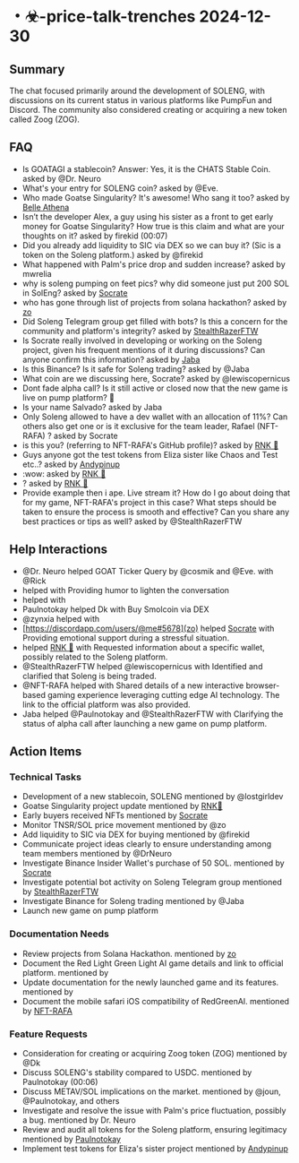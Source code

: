 # ・☣-price-talk-trenches 2024-12-30

## Summary
The chat focused primarily around the development of SOLENG, with discussions on its current status in various platforms like PumpFun and Discord. The community also considered creating or acquiring a new token called Zoog (ZOG).

## FAQ
- Is GOATAGI a stablecoin? Answer: Yes, it is the CHATS Stable Coin. asked by @Dr. Neuro
- What's your entry for SOLENG coin? asked by @Eve.
- Who made Goatse Singularity? It's awesome! Who sang it too? asked by [Belle Athena](00:05)
- Isn’t the developer Alex, a guy using his sister as a front to get early money for Goatse Singularity? How true is this claim and what are your thoughts on it? asked by firekid (00:07)
- Did you already add liquidity to SIC via DEX so we can buy it? (Sic is a token on the Soleng platform.) asked by @firekid
- What happened with Palm's price drop and sudden increase? asked by mwrelia
- why is soleng pumping on feet pics? why did someone just put 200 SOL in SolEng? asked by [Socrate](https://discordapp.com/users/@me#1234)
- who has gone through list of projects from solana hackathon? asked by [zo](https://discordapp.com/users/@me#5678)
- Did Soleng Telegram group get filled with bots? Is this a concern for the community and platform's integrity? asked by [StealthRazerFTW](00:27)
- Is Socrate really involved in developing or working on the Soleng project, given his frequent mentions of it during discussions? Can anyone confirm this information? asked by [Jaba](00:28)
- Is this Binance? Is it safe for Soleng trading? asked by @Jaba
- What coin are we discussing here, Socrate? asked by @lewiscopernicus
- Dont fade alpha call? Is it still active or closed now that the new game is live on pump platform? 🤔
- Is your name Salvado? asked by Jaba 
- Only Soleng allowed to have a dev wallet with an allocation of 11%? Can others also get one or is it exclusive for the team leader, Rafael (NFT-RAFA) ? asked by Socrate
- is this you? (referring to NFT-RAFA's GitHub profile)? asked by [RNK 🪽](https://pump.fun/5UmDWgyLV1JBg8Jr8NwyezXdQkiU3vHGJu2efm7Cpump)
- Guys anyone got the test tokens from Eliza sister like Chaos and Test etc..? asked by [Andypinup](https://discordapp.com/users/@me)
- :wow: asked by [RNK 🪽](https://pump.fun/5UmDWgyLV1JBg8Jr8NwyezXdQkiU3vHGJu2efm7Cpump)
- ? asked by [RNK 🪽](https://discordapp.com/users/@me)
- Provide example then i ape. Live stream it? How do I go about doing that for my game, NFT-RAFA's project in this case? What steps should be taken to ensure the process is smooth and effective? Can you share any best practices or tips as well? asked by @StealthRazerFTW

## Help Interactions
- @Dr. Neuro helped GOAT Ticker Query by @cosmik and @Eve. with @Rick
-  helped  with Providing humor to lighten the conversation
-  helped  with 
- Paulnotokay helped Dk with Buy Smolcoin via DEX
- @zynxia helped  with 
- [https://discordapp.com/users/@me#5678](zo) helped [Socrate](https://discordapp.com/users/@me#1234) with Providing emotional support during a stressful situation.
-  helped [RNK 🪽](00:28) with Requested information about a specific wallet, possibly related to the Soleng platform.
- @StealthRazerFTW helped @lewiscopernicus with Identified and clarified that Soleng is being traded.
- @NFT-RAFA helped  with Shared details of a new interactive browser-based gaming experience leveraging cutting edge AI technology. The link to the official platform was also provided.
- Jaba  helped @Paulnotokay and @StealthRazerFTW with Clarifying the status of alpha call after launching a new game on pump platform.

## Action Items

### Technical Tasks
- Development of a new stablecoin, SOLENG mentioned by @lostgirldev
- Goatse Singularity project update mentioned by [RNK🪽](00:05)
- Early buyers received NFTs mentioned by [Socrate](00:10)
- Monitor TNSR/SOL price movement mentioned by @zo
- Add liquidity to SIC via DEX for buying mentioned by @firekid
- Communicate project ideas clearly to ensure understanding among team members mentioned by @DrNeuro
- Investigate Binance Insider Wallet's purchase of 50 SOL. mentioned by [Socrate](https://discordapp.com/users/@me#1234)
- Investigate potential bot activity on Soleng Telegram group mentioned by [StealthRazerFTW](00:27)
- Investigate Binance for Soleng trading mentioned by @Jaba
- Launch new game on pump platform

### Documentation Needs
- Review projects from Solana Hackathon. mentioned by [zo](https://discordapp.com/users/@me#5678)
- Document the Red Light Green Light AI game details and link to official platform. mentioned by 
- Update documentation for the newly launched game and its features. mentioned by 
- Document the mobile safari iOS compatibility of RedGreenAI. mentioned by [NFT-RAFA](https://pump.fun/5UmDWgyLV1JBg8Jr8NwyezXdQkiU3vHGJu2efm7Cpump)

### Feature Requests
- Consideration for creating or acquiring Zoog token (ZOG) mentioned by @Dk
- Discuss SOLENG's stability compared to USDC. mentioned by Paulnotokay (00:06)
- Discuss METAV/SOL implications on the market. mentioned by @joun, @Paulnotokay, and others
- Investigate and resolve the issue with Palm's price fluctuation, possibly a bug. mentioned by Dr. Neuro
- Review and audit all tokens for the Soleng platform, ensuring legitimacy mentioned by [Paulnotokay](00:26)
- Implement test tokens for Eliza's sister project mentioned by [Andypinup](https://discordapp.com/users/@me)
